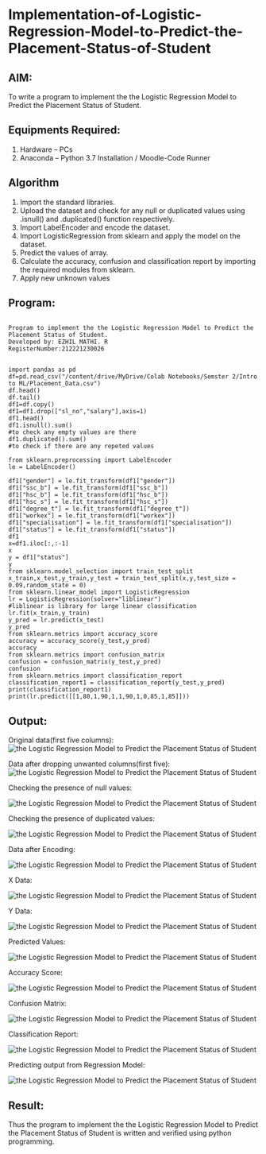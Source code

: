 # Implementation-of-Logistic-Regression-Model-to-Predict-the-Placement-Status-of-Student

## AIM:
To write a program to implement the the Logistic Regression Model to Predict the Placement Status of Student.

## Equipments Required:
1. Hardware – PCs
2. Anaconda – Python 3.7 Installation / Moodle-Code Runner

## Algorithm
1. Import the standard libraries.
2. Upload the dataset and check for any null or duplicated values using .isnull() and .duplicated() function respectively.
3. Import LabelEncoder and encode the dataset.
4. Import LogisticRegression from sklearn and apply the model on the dataset.
5. Predict the values of array.
6. Calculate the accuracy, confusion and classification report by importing the required modules from sklearn.
7. Apply new unknown values


## Program:
```

Program to implement the the Logistic Regression Model to Predict the Placement Status of Student.
Developed by: EZHIL MATHI. R
RegisterNumber:212221230026


import pandas as pd
df=pd.read_csv("/content/drive/MyDrive/Colab Notebooks/Semster 2/Intro to ML/Placement_Data.csv")
df.head()
df.tail()
df1=df.copy()
df1=df1.drop(["sl_no","salary"],axis=1)
df1.head()
df1.isnull().sum()
#to check any empty values are there
df1.duplicated().sum()
#to check if there are any repeted values

from sklearn.preprocessing import LabelEncoder
le = LabelEncoder()

df1["gender"] = le.fit_transform(df1["gender"])
df1["ssc_b"] = le.fit_transform(df1["ssc_b"])
df1["hsc_b"] = le.fit_transform(df1["hsc_b"])
df1["hsc_s"] = le.fit_transform(df1["hsc_s"])
df1["degree_t"] = le.fit_transform(df1["degree_t"])
df1["workex"] = le.fit_transform(df1["workex"])
df1["specialisation"] = le.fit_transform(df1["specialisation"])
df1["status"] = le.fit_transform(df1["status"])
df1
x=df1.iloc[:,:-1]
x
y = df1["status"]
y
from sklearn.model_selection import train_test_split
x_train,x_test,y_train,y_test = train_test_split(x,y,test_size = 0.09,random_state = 0)
from sklearn.linear_model import LogisticRegression
lr = LogisticRegression(solver="liblinear")
#liblinear is library for large linear classification
lr.fit(x_train,y_train)
y_pred = lr.predict(x_test)
y_pred
from sklearn.metrics import accuracy_score
accuracy = accuracy_score(y_test,y_pred)
accuracy
from sklearn.metrics import confusion_matrix
confusion = confusion_matrix(y_test,y_pred)
confusion
from sklearn.metrics import classification_report
classification_report1 = classification_report(y_test,y_pred)
print(classification_report1)
print(lr.predict([[1,80,1,90,1,1,90,1,0,85,1,85]]))
```

## Output:


Original data(first five columns):
![the Logistic Regression Model to Predict the Placement Status of Student](s1.png)

Data after dropping unwanted columns(first five):
![the Logistic Regression Model to Predict the Placement Status of Student](s2.png)

Checking the presence of null values:


![the Logistic Regression Model to Predict the Placement Status of Student](s3.png)

Checking the presence of duplicated values:


![the Logistic Regression Model to Predict the Placement Status of Student](s4.png)

Data after Encoding:


![the Logistic Regression Model to Predict the Placement Status of Student](s5.png)

X Data:

![the Logistic Regression Model to Predict the Placement Status of Student](s6.png)

Y Data:

![the Logistic Regression Model to Predict the Placement Status of Student](s7.png)

Predicted Values:

![the Logistic Regression Model to Predict the Placement Status of Student](s8.png)

Accuracy Score:


![the Logistic Regression Model to Predict the Placement Status of Student](s9.png)

Confusion Matrix:


![the Logistic Regression Model to Predict the Placement Status of Student](s10.png)

Classification Report:

![the Logistic Regression Model to Predict the Placement Status of Student](s11.png)

Predicting output from Regression Model:


![the Logistic Regression Model to Predict the Placement Status of Student](s12.png)

## Result:
Thus the program to implement the the Logistic Regression Model to Predict the Placement Status of Student is written and verified using python programming.
